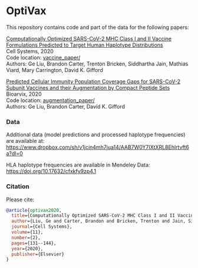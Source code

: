 # OptiVax

This repository contains code and part of the data for the following papers:

[Computationally Optimized SARS-CoV-2 MHC Class I and II Vaccine Formulations Predicted to Target Human Haplotype Distributions](https://www.cell.com/cell-systems/fulltext/S2405-4712(20)30238-6)
<br />
Cell Systems, 2020
<br />
Code location: [vaccine_paper/](vaccine_paper/)
<br />
Authors: Ge Liu, Brandon Carter, Trenton Bricken, Siddhartha Jain, Mathias Viard, Mary Carrington, David K. Gifford

[Predicted Cellular Immunity Population Coverage Gaps for SARS-CoV-2 Subunit Vaccines and their Augmentation by Compact Peptide Sets](https://www.biorxiv.org/content/10.1101/2020.08.04.200691v1.abstract)
<br />
Bioarvix, 2020
<br />
Code location: [augmentation_paper/](augmentation_paper/)
<br />
Authors: Ge Liu, Brandon Carter, David K. Gifford


### Data
Additional data (model predictions and processed haplotype frequencies) are available at:
https://www.dropbox.com/sh/v1jcin4mh7jua14/AAB7W0Y7IXtXRL8Ehlrtvft6a?dl=0

HLA haplotype frequencies are available in Mendeley Data:
https://doi.org/10.17632/cfxkfy9zp4.1


### Citation

Please cite:

```bib
@article{optivax2020,
  title={Computationally Optimized SARS-CoV-2 MHC Class I and II Vaccine Formulations Predicted to Target Human Haplotype Distributions},
  author={Liu, Ge and Carter, Brandon and Bricken, Trenton and Jain, Siddhartha and Viard, Mathias and Carrington, Mary and Gifford, David K},
  journal={Cell Systems},
  volume={11},
  number={2},
  pages={131--144},
  year={2020},
  publisher={Elsevier}
}
```
